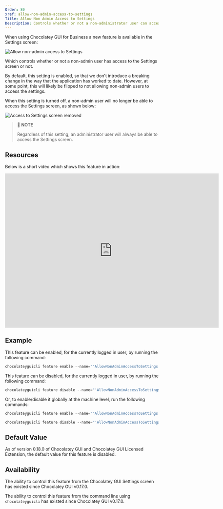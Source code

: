```yaml
---
Order: 80
xref: allow-non-admin-access-to-settings
Title: Allow Non Admin Access to Settings
Description: Controls whether or not a non-administrator user can access the Settings Screen.  NOTE - This feature will only work when using the licensed extension for Chocolatey and Chocolatey GUI.
---
```


When using Chocolatey GUI for Business a new feature is available in the Settings screen:

![Allow non-admin access to Settings](/assets/images/chocolatey-gui/allow_non_admin_access_to_settings.png "Allow non-admin access to Settings")

Which controls whether or not a non-admin user has access to the Settings screen or not.

By default, this setting is enabled, so that we don't introduce a breaking change in the way that the application has worked to date.  However, at some point, this will likely be flipped to not allowing non-admin users to access the settings.

When this setting is turned off, a non-admin user will no longer be able to access the Settings screen, as shown below:

![Access to Settings screen removed](/assets/images/chocolatey-gui/access_to_settings_removed.png "Access to Settings screen removed")

> :memo: **NOTE**
>
> Regardless of this setting, an administrator user will always be able to access the Settings screen.

## Resources

Below is a short video which shows this feature in action:

<div class="ratio ratio-700x506">
    <iframe width="700" height="506" src="https://www.youtube.com/embed/VCTHWo7cgW0" frameborder="0" allow="autoplay; encrypted-media" allowfullscreen></iframe>
</div>

## Example

This feature can be enabled, for the currently logged in user, by running the following command:

```powershell
chocolateyguicli feature enable --name="'AllowNonAdminAccessToSettings'"
```

This feature can be disabled, for the currently logged in user, by running the following command:

```powershell
chocolateyguicli feature disable --name="'AllowNonAdminAccessToSettings'"
```

Or, to enable/disable it globally at the machine level, run the following commands:

```powershell
chocolateyguicli feature enable --name="'AllowNonAdminAccessToSettings'" --global

chocolateyguicli feature disable --name="'AllowNonAdminAccessToSettings'" --global
```

## Default Value

As of version 0.18.0 of Chocolatey GUI and Chocolatey GUI Licensed Extension, the default value for this feature is disabled.

## Availability

The ability to control this feature from the Chocolatey GUI Settings screen has existed since Chocolatey GUI v0.17.0.

The ability to control this feature from the command line using `chocolateyguicli` has existed since Chocolatey GUI
v0.17.0.
